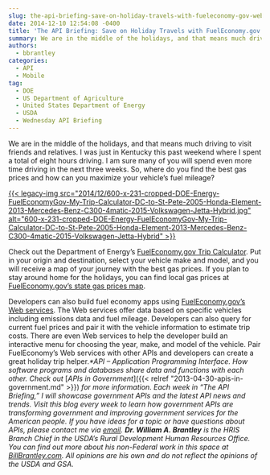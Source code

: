 ```yaml
---
slug: the-api-briefing-save-on-holiday-travels-with-fueleconomy-gov-web-services
date: 2014-12-10 12:54:08 -0400
title: 'The API Briefing: Save on Holiday Travels with FuelEconomy.gov Web Services'
summary: We are in the middle of the holidays, and that means much driving to visit friends and relatives. I was just in Kentucky this past weekend where I spent a total of eight hours driving. I am sure many of you will spend even more time driving in the next three weeks. So, where do
authors:
  - bbrantley
categories:
  - API
  - Mobile
tag:
  - DOE
  - US Department of Agriculture
  - United States Department of Energy
  - USDA
  - Wednesday API Briefing
---
```


We are in the middle of the holidays, and that means much driving to visit friends and relatives. I was just in Kentucky this past weekend where I spent a total of eight hours driving. I am sure many of you will spend even more time driving in the next three weeks. So, where do you find the best gas prices and how can you maximize your vehicle’s fuel mileage?

[{{< legacy-img src="2014/12/600-x-231-cropped-DOE-Energy-FuelEconomyGov-My-Trip-Calculator-DC-to-St-Pete-2005-Honda-Element-2013-Mercedes-Benz-C300-4matic-2015-Volkswagen-Jetta-Hybrid.jpg" alt="600-x-231-cropped-DOE-Energy-FuelEconomyGov-My-Trip-Calculator-DC-to-St-Pete-2005-Honda-Element-2013-Mercedes-Benz-C300-4matic-2015-Volkswagen-Jetta-Hybrid" >}}](https://s3.amazonaws.com/sitesusa/wp-content/uploads/sites/212/2014/12/600-x-583-full-DOE-Energy-FuelEconomyGov-My-Trip-Calculator-DC-to-St-Pete-2005-Honda-Element-2013-Mercedes-Benz-C300-4matic-2015-Volkswagen-Jetta-Hybrid.jpg)

Check out the Department of Energy’s <a href="http://www.fueleconomy.gov/trip/#?" target="_blank">FuelEconomy.gov Trip Calculator</a>. Put in your origin and destination, select your vehicle make and model, and you will receive a map of your journey with the best gas prices. If you plan to stay around home for the holidays, you can find local gas prices at <a href="http://www.fueleconomy.gov/feg/gasprices/states/index.shtml" target="_blank">FuelEconomy.gov’s state gas prices map</a>.

Developers can also build fuel economy apps using <a href="http://www.fueleconomy.gov/feg/ws/index.shtml" target="_blank">FuelEconomy.gov’s Web services</a>. The Web services offer data based on specific vehicles including emissions data and fuel mileage. Developers can also query for current fuel prices and pair it with the vehicle information to estimate trip costs. There are even Web services to help the developer build an interactive menu for choosing the year, make, and model of the vehicle. Pair FuelEconomy’s Web services with other APIs and developers can create a great holiday trip helper._*API – Application Programming Interface. How software programs and databases share data and functions with each other. Check out_ [_APIs in Government_]({{< relref "2013-04-30-apis-in-government.md" >}}) _for more information._
_Each week in “The API Briefing,” I will showcase government APIs and the latest API news and trends. Visit this blog every week to learn how government APIs are transforming government and improving government services for the American people. If you have ideas for a topic or have questions about APIs, please contact me via_ [_email_](mailto:bill.brantley@wdc.usda.gov)_._
_**Dr. William A. Brantley** is the HRIS Branch Chief in the USDA’s Rural Development Human Resources Office. You can find out more about his non-Federal work in this space at_ [_BillBrantley.com_](http://billbrantley.com/)_. All opinions are his own and do not reflect the opinions of the USDA and GSA._

<div class="copyIcon copy0">
</div>

<div class="pasteIcon paste0">
</div>

<div class="notifyIcon">
</div>

<div class="copyIcon copy0">
</div>

<div class="pasteIcon paste0">
</div>

<div class="notifyIcon">
</div>